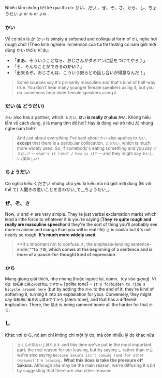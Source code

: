Nhiều lắm nhưng liệt kê qua thì có: かい、だい,、ぜ、ぞ、さ、から、し、ちょうだい
`よ` or `ね` or `よね`
### かい
Về cơ bản là か (`かい` is simply a softened and colloquial form of `か`), nghe hơi *rough* chút (Theo kinh nghiệm Immersion của tui thì thường có nam giới mới dùng かい thôi):
Ví dụ: 
- 「まあ、そういうことなら、おじさんがダミアンに話をつけてやろう」
- 「そ、そんなことができるの**かい**？」
- 「出来るぞ。おじさんは、こういう奴らとの話し合いが得意なんだ！」

> Some sources say it's primarily masculine and that's kind of half-way true. You don't hear many younger female speakers using it, but you do sometimes hear older female speakers using it.

### だい (& どうだい)
`かい` also has a partner, which is `だい`. **`だい` is really `だ` plus `かい`.**
Không hiểu lắm về cách dùng, ý là mang tính để hỏi? Hay là đóng vai trò như だ nhưng nghe nam tính?
> And just about everything I've said about `かい` also applies to `だい`,  **except** that there is a particular collocation, `どうだい`, which is much more widely used. So, if somebody's eating something and you say `どうだい?` -- `what's it like? / how is it?` -- and they might say `おいしい/美味しい!`

### ちょうだい
Có nghĩa kiểu ください nhưng chủ yếu là kiểu mà nữ giới mới dùng (Đi với thể て)
人聞きの悪いことを言わない_で__ちょうだい_。
### ぜ、ぞ、さ
Now, `ぜ` and `ぞ` are very simple. They're just verbal exclamation marks which lend a little force to whatever it is you're saying (**They're quite rough and really are masculine speech**and they're the sort of thing you'll probably see more in anime and manga than you will in real life)
`さ` is similar but it's not nearly so rough. **It's much more widely used**
> **It's important not to confuse `さ`, the emphasis-lending sentence-ender,****to `さあ`, which comes at the beginning of a sentence and is more of a pause-for-thought kind of expression.**

### から
Mang giọng giải thích, nhẹ nhàng (hoặc ngược lại, damn.. tùy vào *giọng*). Ví dụ: `自転車に乗るのは禁止ですから` [polite tone] = `It's forbidden to ride a bicycle around here` (but by adding the `から` to the end of it, they're kind of softening it, turning it into an explanation for you).
Conversely, they might say `自転車に乗るのは禁止ですから` [stern tone], and that has a different implication. There, the `禁止` is being rammed home all the harder for that `から`.

### し
Khác với から, nó ám chỉ không chỉ một lý do, mà còn nhiều lý do khác nữa
> `さくらが来ないし帰ります` and this time we've put in the most important part, the real reason for our leaving, but by saying `し` rather than `から` we're also saying `Because Sakura isn't coming (and for other reasons) I'm leaving.` **What this does is take the pressure off Sakura.** Although she may be the main reason, we're diffusing it a bit by suggesting that there are also other reasons